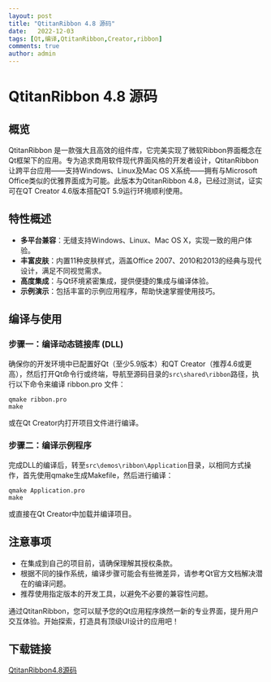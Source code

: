 ```yaml
---
layout: post
title: "QtitanRibbon 4.8 源码"
date:   2022-12-03
tags: [Qt,编译,QtitanRibbon,Creator,ribbon]
comments: true
author: admin
---
```

# QtitanRibbon 4.8 源码

## 概览

QtitanRibbon 是一款强大且高效的组件库，它完美实现了微软Ribbon界面概念在Qt框架下的应用。专为追求商用软件现代界面风格的开发者设计，QtitanRibbon让跨平台应用——支持Windows、Linux及Mac OS X系统——拥有与Microsoft Office类似的优雅界面成为可能。此版本为QtitanRibbon 4.8，已经过测试，证实可在QT Creator 4.6版本搭配QT 5.9运行环境顺利使用。

## 特性概述

- **多平台兼容**：无缝支持Windows、Linux、Mac OS X，实现一致的用户体验。
- **丰富皮肤**：内置11种皮肤样式，涵盖Office 2007、2010和2013的经典与现代设计，满足不同视觉需求。
- **高度集成**：与Qt环境紧密集成，提供便捷的集成与编译体验。
- **示例演示**：包括丰富的示例应用程序，帮助快速掌握使用技巧。

## 编译与使用

### 步骤一：编译动态链接库 (DLL)
确保你的开发环境中已配置好Qt（至少5.9版本）和QT Creator（推荐4.6或更高），然后打开Qt命令行或终端，导航至源码目录的`src\shared\ribbon`路径，执行以下命令来编译 ribbon.pro 文件：
```
qmake ribbon.pro
make
```
或在Qt Creator内打开项目文件进行编译。

### 步骤二：编译示例程序
完成DLL的编译后，转至`src\demos\ribbon\Application`目录，以相同方式操作，首先使用qmake生成Makefile，然后进行编译：
```
qmake Application.pro
make
```
或直接在Qt Creator中加载并编译项目。

## 注意事项

- 在集成到自己的项目前，请确保理解其授权条款。
- 根据不同的操作系统，编译步骤可能会有些微差异，请参考Qt官方文档解决潜在的编译问题。
- 推荐使用指定版本的开发工具，以避免不必要的兼容性问题。

通过QtitanRibbon，您可以赋予您的Qt应用程序焕然一新的专业界面，提升用户交互体验。开始探索，打造具有顶级UI设计的应用吧！

## 下载链接

[QtitanRibbon4.8源码](https://pan.quark.cn/s/b3b3ff3e6fc1)